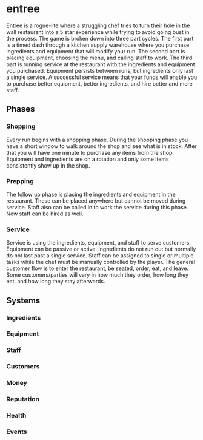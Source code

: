 # entree

Entree is a rogue-lite where a struggling chef tries to turn their hole in the wall restaurant into a 5 star experience while trying to avoid going bust in the process. The game is broken down into three part cycles. The first part is a timed dash through a kitchen supply warehouse where you purchase ingredients and equipment that will modify your run. The second part is placing equipment, choosing the menu, and calling staff to work. The third part is running service at the restaurant with the ingredients and equipment you purchased. Equipment persists between runs, but ingredients only last a single service. A successful service means that your funds will enable you to purchase better equipment, better ingredients, and hire better and more staff.

## Phases

### Shopping

Every run begins with a shopping phase. During the shopping phase you have a short window to walk around the shop and see what is in stock. After that you will have one minute to purchase any items from the shop. Equipment and ingredients are on a rotation and only some items consistently show up in the shop.

### Prepping

The follow up phase is placing the ingredients and equipment in the restaurant. These can be placed anywhere but cannot be moved during service. Staff also can be called in to work the service during this phase. New staff can be hired as well.

### Service

Service is using the ingredients, equipment, and staff to serve customers. Equipment can be passive or active. Ingredients do not run out but normally do not last past a single service. Staff can be assigned to single or multiple tasks while the chef must be manually controlled by the player. The general customer flow is to enter the restaurant, be seated, order, eat, and leave. Some customers/parties will vary in how much they order, how long they eat, and how long they stay afterwards.

## Systems

### Ingredients

### Equipment

### Staff

### Customers

### Money

### Reputation

### Health

### Events
